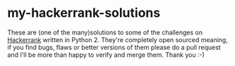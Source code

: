# my-hackerrank-solutions

These are (one of the many)solutions to some of the challenges on [Hackerrank](https://www.hackerrank.com/) written in Python 2. They're completely open sourced meaning, if you find bugs, flaws or better versions of them please do a pull request and I'll be more than happy to verify and merge them.
Thank you :-)
